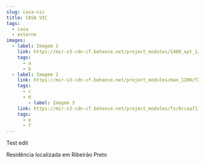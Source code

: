 ```yaml
---
slug: casa-vic
title: CASA VIC
tags:
  - casa
  - externo
images:
  - label: Imagem 1
    link: https://mir-s3-cdn-cf.behance.net/project_modules/1400_opt_1/df891f115013233.604674f57c211.png
    tags:
      - a
      - b
  - label: Imagem 2
    link: https://mir-s3-cdn-cf.behance.net/project_modules/max_1200/f22539115013233.604674f57c793.png
    tags:
      - c
      - d
        - label: Imagem 3
    link: https://mir-s3-cdn-cf.behance.net/project_modules/fs/0ccaa7115013233.604674f61cfe8.png
    tags:
      - e
      - f
---
```


Test edit

Residência localizada em Ribeirão Preto
